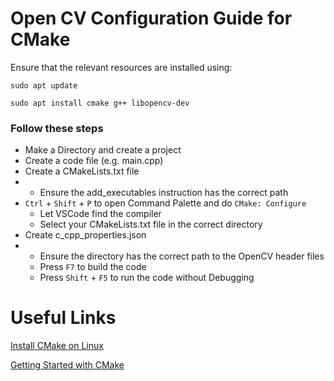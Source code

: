 # Open CV Configuration Guide for CMake

Ensure that the relevant resources are installed using:

`sudo apt update`

`sudo apt install cmake g++ libopencv-dev`

### Follow these steps
- Make a Directory and create a project
- Create a code file (e.g. main.cpp)
- Create a CMakeLists.txt file
- - Ensure the add_executables instruction has the correct path
- `Ctrl` + `Shift` + `P` to open Command Palette and do `CMake: Configure`
   - Let VSCode find the compiler
   - Select your CMakeLists.txt file in the correct directory
- Create c_cpp_properties.json
- - Ensure the directory has the correct path to the OpenCV header files
  - Press `F7` to build the code
  - Press `Shift` + `F5` to run the code without Debugging


# Useful Links
[Install CMake on Linux](https://docs.opencv.org/4.x/db/df5/tutorial_linux_gcc_cmake.html)

[Getting Started with CMake](https://cmake.org/getting-started/)
